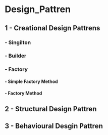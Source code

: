 # Design_Pattren
## 1 - Creational Design Pattrens
###   - Singilton
###   - Builder
###   - Factory 
####    - Simple Factory Method
####    - Factory Method 
## 2 - Structural Design Pattren
## 3 - Behavioural Desgin Pattren

